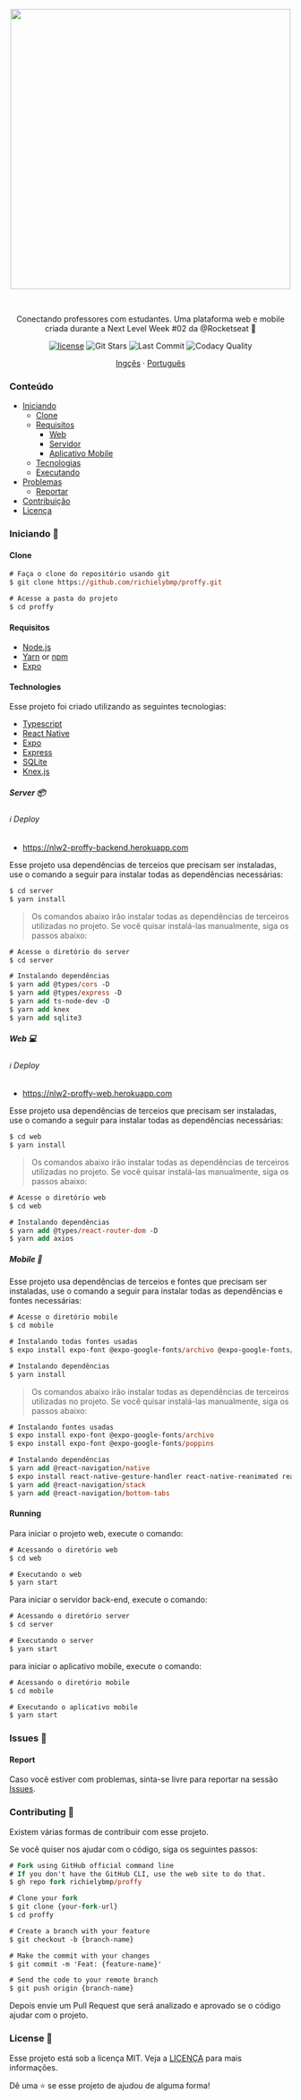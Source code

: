 <!-- 
    Thank you for reading this
    If you´re having any problem with this project please contact in the issues session
-->

<!-- VARS -->

[license-badge]: https://img.shields.io/github/license/richielybmp/proffy?color=%238257E5
[star-badge]: https://img.shields.io/github/stars/richielybmp/proffy?color=8257E5&logo=github
[last-commit-badge]: https://img.shields.io/github/last-commit/richielybmp/proffy?color=%238257E5
[netfly-badge]: https://img.shields.io/netlify/b4d3ee80-98f0-42d0-b3d0-13879c811a00?color=%238257E5
[codacy-badge]: https://app.codacy.com/project/badge/Grade/b2d32fa731984f3e9c3eaa814861c9db
[netfly-url]: https://richielybmp-proffy.netlify.app
[license-url]: https://github.com/richielybmp/proffy/blob/master/LICENSE
[issues-url]: https://github.com/richielybmp/proffy/issues/
[node-url]: https://nodejs.org/en
[yarn-url]: https://classic.yarnpkg.com/
[npm-url]:  https://www.npmjs.com/
[expo-url]: https://expo.io/
[nlw-badge]: https://img.shields.io/badge/NLW-building-important?logo=data:image/png;base64,iVBORw0KGgoAAAANSUhEUgAAABAAAAAQCAMAAAAoLQ9TAAAALVBMVEVHcExxWsF0XMJzXMJxWcFsUsD///9jRrzY0u6Xh9Gsn9n39fyMecy0qd2bjNJWBT0WAAAABHRSTlMA2Do606wF2QAAAGlJREFUGJVdj1cWwCAIBLEsRU3uf9xobDH8+GZwUYi8i6ucJwrxKE+7D0G9Q4vlYqtmCSjndr4CgCgzlyFgfKfKCVO0LrPKjmiqMxGXkJwNnXskqWG+1oSM+BSwD8f29YLNjvx/OQrn+g99oQSoNmt3PgAAAABJRU5ErkJggg==

<!-- VARS -->

<div align="center">  

<img width="500px" align="center" src="https://user-images.githubusercontent.com/54639269/89223832-dd796380-d5ad-11ea-9a39-fc852538ca13.png"></img>

</div>

<br>
<p align="center">
    Conectando professores com estudantes. Uma plataforma web e mobile criada durante a Next Level Week  #02 da @Rocketseat</a> 🚀
</p>



<div align="center">  
    
[![license][license-badge]][license-url]
![Git Stars][star-badge]
![Last Commit][last-commit-badge]
![Codacy Quality][codacy-badge]


</div>

<p align="center">
    <a href="README.md">Ingçês</a>
    ·
    <a href="README-pt-br.md">Português</a>
 </p>

### Conteúdo
* [Iniciando](#Getting-Started-)
    * [Clone](#Cloning)
    * [Requisitos](#Requisitos)
        * [Web](#Web-)
        * [Servidor](#Server-)
        * [Aplicativo Mobile](#Mobile-)
    * [Tecnologias](#Technologies)
    * [Executando](#Running)
* [Problemas](#Issues-)
    * [Reportar](#Report)
* [Contribuição](#Contributing-)
* [Licença](#License-)

### Iniciando 🚀

#### Clone

```ps
# Faça o clone do repositório usando git
$ git clone https://github.com/richielybmp/proffy.git

# Acesse a pasta do projeto
$ cd proffy
```

#### Requisitos
* [Node.js][node-url]
* [Yarn][yarn-url] or [npm][npm-url]
* [Expo][expo-url]

#### Technologies
Esse projeto foi criado utilizando as seguintes tecnologias:
<ul>
  <li><a href="https://www.typescriptlang.org/">Typescript</a></li>
  <li><a href="https://reactnative.dev/">React Native</a></li>
  <li><a href="https://expo.io/">Expo</a></li>
  <li><a href="https://expressjs.com/en/api.html#express">Express</a></li>
  <li><a href="https://www.sqlite.org/index.html">SQLite</a></li>
  <li><a href="http://knexjs.org/">Knex.js</a></li>
</ul>

##### Server 📦

###### :information_source: Deploy

- https://nlw2-proffy-backend.herokuapp.com

Esse projeto usa dependências de terceios que precisam ser instaladas, use o comando a seguir para instalar todas as dependências necessárias:

```ps
$ cd server
$ yarn install
```

>Os comandos abaixo irão instalar todas as dependências de terceiros utilizadas no projeto. Se você quisar instalá-las manualmente, siga os passos abaixo:

```ps
# Acesse o diretório do server
$ cd server

# Instalando dependências
$ yarn add @types/cors -D
$ yarn add @types/express -D
$ yarn add ts-node-dev -D
$ yarn add knex
$ yarn add sqlite3
```

##### Web 💻

###### :information_source: Deploy

- https://nlw2-proffy-web.herokuapp.com

Esse projeto usa dependências de terceios que precisam ser instaladas, use o comando a seguir para instalar todas as dependências necessárias:

```ps
$ cd web
$ yarn install
```

>Os comandos abaixo irão instalar todas as dependências de terceiros utilizadas no projeto. Se você quisar instalá-las manualmente, siga os passos abaixo:

```ps
# Acesse o diretório web
$ cd web

# Instalando dependências
$ yarn add @types/react-router-dom -D
$ yarn add axios
```

##### Mobile 📱

Esse projeto usa dependências de terceios e fontes que precisam ser instaladas, use o comando a seguir para instalar todas as dependências e fontes necessárias:

```ps
# Acesse o diretório mobile
$ cd mobile

# Instalando todas fontes usadas
$ expo install expo-font @expo-google-fonts/archivo @expo-google-fonts/poppins

# Instalando dependências
$ yarn install
```
>Os comandos abaixo irão instalar todas as dependências de terceiros utilizadas no projeto. Se você quisar instalá-las manualmente, siga os passos abaixo:

```ps
# Instalando fontes usadas
$ expo install expo-font @expo-google-fonts/archivo
$ expo install expo-font @expo-google-fonts/poppins

# Instalando dependências
$ yarn add @react-navigation/native
$ expo install react-native-gesture-handler react-native-reanimated react-native-screens react-native-safe-area-context @react-native-community/masked-view
$ yarn add @react-navigation/stack
$ yarn add @react-navigation/bottom-tabs
```

#### Running

Para iniciar o projeto web, execute o comando:

```ps
# Acessando o diretório web
$ cd web

# Executando o web
$ yarn start
```

Para iniciar o servidor back-end, execute o comando:

```ps
# Acessando o diretório server
$ cd server

# Executando o server
$ yarn start
```

para iniciar o aplicativo mobile, execute o comando:

```ps
# Acessando o diretório mobile
$ cd mobile

# Executando o aplicativo mobile
$ yarn start
```

### Issues 🐛

#### Report

Caso você estiver com problemas, sinta-se livre para reportar na sessão [Issues][issues-url].

### Contributing 🤝 

Existem várias formas de contribuir com esse projeto.

Se você quiser nos ajudar com o código, siga os seguintes passos:

```ps
# Fork using GitHub official command line
# If you don't have the GitHub CLI, use the web site to do that.
$ gh repo fork richielybmp/proffy

# Clone your fork
$ git clone {your-fork-url}
$ cd proffy

# Create a branch with your feature
$ git checkout -b {branch-name}

# Make the commit with your changes
$ git commit -m 'Feat: {feature-name}'

# Send the code to your remote branch
$ git push origin {branch-name}
```

Depois envie um Pull Request que será analizado e aprovado se o código ajudar com o projeto.


### License 📝
Esse projeto está sob a licença MIT. Veja a [LICENÇA][license-url] para mais informações.

Dê uma ⭐️ se esse projeto de ajudou de alguma forma!